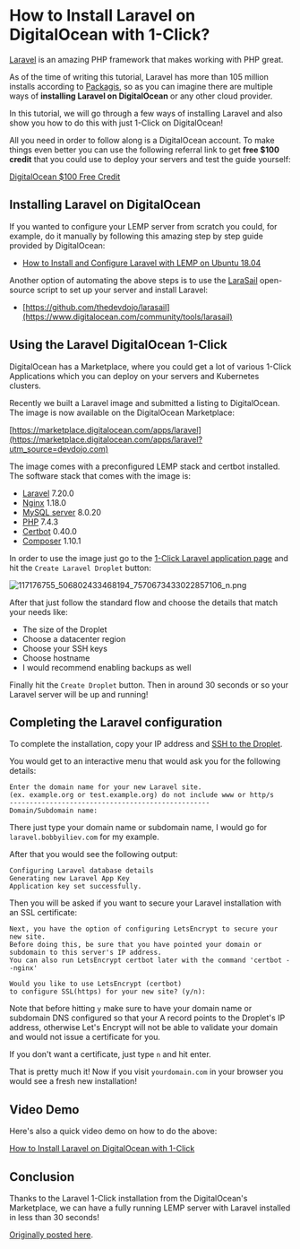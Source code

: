 # How to Install Laravel on DigitalOcean with 1-Click?

[Laravel](https://laravel.com) is an amazing PHP framework that makes working with PHP great. 

As of the time of writing this tutorial, Laravel has more than 105 million installs according to [Packagis](https://packagist.org/packages/laravel/laravel), so as you can imagine there are multiple ways of **installing Laravel on DigitalOcean** or any other cloud provider.

In this tutorial, we will go through a few ways of installing Laravel and also show you how to do this with just 1-Click on DigitalOcean!

All you need in order to follow along is a DigitalOcean account. To make things even better you can use the following referral link to get **free $100 credit** that you could use to deploy your servers and test the guide yourself:

[DigitalOcean $100 Free Credit](https://m.do.co/c/2a9bba940f39)

## Installing Laravel on DigitalOcean

If you wanted to configure your LEMP server from scratch you could, for example, do it manually by following this amazing step by step guide provided by DigitalOcean:

* [How to Install and Configure Laravel with LEMP on Ubuntu 18.04
](https://www.digitalocean.com/community/tutorials/how-to-install-and-configure-laravel-with-lemp-on-ubuntu-18-04)

Another option of automating the above steps is to use the [LaraSail](https://devdojo.com/devdojo/larasail-laravel-on-digital-ocean) open-source script to set up your server and install Laravel:

* [https://github.com/thedevdojo/larasail](https://www.digitalocean.com/community/tools/larasail)

## Using the Laravel DigitalOcean 1-Click

DigitalOcean has a Marketplace, where you could get a lot of various 1-Click Applications which you can deploy on your servers and Kubernetes clusters.

Recently we built a Laravel image and submitted a listing to DigitalOcean. The image is now available on the DigitalOcean Marketplace:

[https://marketplace.digitalocean.com/apps/laravel](https://marketplace.digitalocean.com/apps/laravel?utm_source=devdojo.com)

The image comes with a preconfigured LEMP stack and certbot installed. The software stack that comes with the image is:

* [Laravel](https://github.com/laravel/laravel) 7.20.0
* [Nginx](https://packages.ubuntu.com/bionic/nginx) 1.18.0
* [MySQL server](https://packages.ubuntu.com/bionic/mysql-server) 8.0.20
* [PHP](https://packages.ubuntu.com/bionic/php) 7.4.3
* [Certbot](https://github.com/certbot/certbot/blob/master/CHANGELOG.md) 0.40.0
* [Composer](https://github.com/composer/composer/releases) 1.10.1

In order to use the image just go to the [1-Click Laravel application page](https://marketplace.digitalocean.com/apps/laravel) and hit the `Create Laravel Droplet` button:

![117176755_506802433468194_7570673433022857106_n.png](https://cdn.devdojo.com/images/august2020/117176755_506802433468194_7570673433022857106_n.png)

After that just follow the standard flow and choose the details that match your needs like:

* The size of the Droplet
* Choose a datacenter region
* Choose your SSH keys
* Choose hostname
* I would recommend enabling backups as well

Finally hit the `Create Droplet` button. Then in around 30 seconds or so your Laravel server will be up and running!

## Completing the Laravel configuration

To complete the installation, copy your IP address and [SSH to the Droplet](https://www.digitalocean.com/docs/droplets/how-to/connect-with-ssh/).

You would get to an interactive menu that would ask you for the following details:

```
Enter the domain name for your new Laravel site.
(ex. example.org or test.example.org) do not include www or http/s
--------------------------------------------------
Domain/Subdomain name:
```

There just type your domain name or subdomain name, I would go for `laravel.bobbyiliev.com` for my example.

After that you would see the following output:

```
Configuring Laravel database details
Generating new Laravel App Key
Application key set successfully.
```

Then you will be asked if you want to secure your Laravel installation with an SSL certificate:

```
Next, you have the option of configuring LetsEncrypt to secure your new site.  
Before doing this, be sure that you have pointed your domain or subdomain to this server's IP address.  
You can also run LetsEncrypt certbot later with the command 'certbot --nginx'

Would you like to use LetsEncrypt (certbot) 
to configure SSL(https) for your new site? (y/n):
```

Note that before hitting `y` make sure to have your domain name or subdomain DNS configured so that your A record points to the Droplet's IP address, otherwise Let's Encrypt will not be able to validate your domain and would not issue a certificate for you.

If you don't want a certificate, just type `n` and hit enter.

That is pretty much it! Now if you visit `yourdomain.com` in your browser you would see a fresh new installation!

## Video Demo

Here's also a quick video demo on how to do the above:

[How to Install Laravel on DigitalOcean with 1-Click](https://www.youtube.com/watch?v=rjVN73z3LYU)

## Conclusion

Thanks to the Laravel 1-Click installation from the DigitalOcean's Marketplace, we can have a fully running LEMP server with Laravel installed in less than 30 seconds!

[Originally posted here](https://devdojo.com/bobbyiliev/how-to-install-laravel-on-digitalocean-with-1-click).